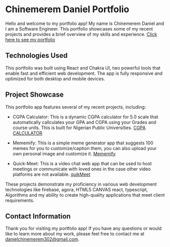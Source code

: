 # Chinemerem Daniel Portfolio

Hello and welcome to my portfolio app! My name is Chinemerem Daniel and I am a Software Engineer. This portfolio showcases some of my recent projects and provides a brief overview of my skills and experience. [Click here to see my portfolio](https://danielchinemerem.netlify.app/)

## Technologies Used

This portfolio was built using React and Chakra UI, two powerful tools that enable fast and efficient web development. The app is fully responsive and optimized for both desktop and mobile devices.

## Project Showcase

This portfolio app features several of my recent projects, including:

- CGPA Calculator: This is a dynamic CGPA calculator for 5.0 scale that automatically callculates your GPA and CGPA using your Grades and course units. This is built for Nigerian Public Universities. [CGPA CALCULATOR](https://the-grader.netlify.app/)

- Mememify: This is a simple meme generator app that suggests 100 memes for you to customize/caption them, you can also upload your own personal image and customize it. [Mememify](https://memegenerator-dusky.vercel.app/)

- Quick-Meet: This is a video chat web app that can be used to host meetings or communicate with loved ones in the case other video platforms are not available. [quikMeet](https://quick-meet-eight.vercel.app/)

These projects demonstrate my proficiency in various web development technologies like firebase, agora, HTML5 CANVAS react, typescript, Algorithms and my ability to create high-quality applications that meet client requirements.

## Contact Information

Thank you for visiting my portfolio app! If you have any questions or would like to learn more about my work, please feel free to contact me at danielchinemerem302@gmail.com.

